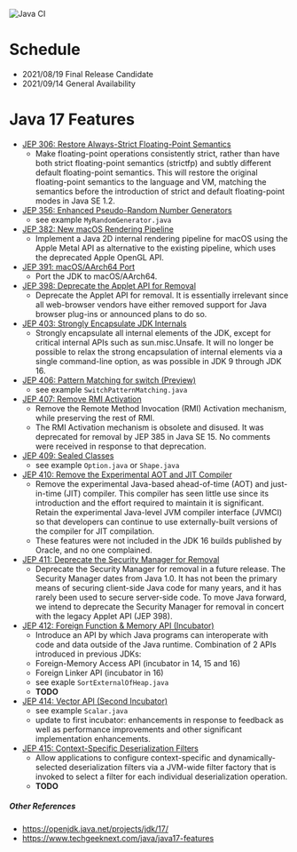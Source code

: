 ![Java CI](https://github.com/xtermi2/java17/workflows/Java%20CI/badge.svg)


# Schedule

- 2021/08/19		Final Release Candidate
- 2021/09/14		General Availability

# Java 17 Features

- [JEP 306:    Restore Always-Strict Floating-Point Semantics](https://openjdk.java.net/jeps/306)
    - Make floating-point operations consistently strict, rather than have both strict floating-point semantics (strictfp) and subtly different default floating-point semantics. This will restore the original floating-point semantics to the language and VM, matching the semantics before the introduction of strict and default floating-point modes in Java SE 1.2.
- [JEP 356:    Enhanced Pseudo-Random Number Generators](https://openjdk.java.net/jeps/356)
    - see example `MyRandomGenerator.java`
- [JEP 382:    New macOS Rendering Pipeline](https://openjdk.java.net/jeps/382)
    - Implement a Java 2D internal rendering pipeline for macOS using the Apple Metal API as alternative to the existing pipeline, which uses the deprecated Apple OpenGL API.
- [JEP 391:    macOS/AArch64 Port](https://openjdk.java.net/jeps/391)
    - Port the JDK to macOS/AArch64.
- [JEP 398:    Deprecate the Applet API for Removal](https://openjdk.java.net/jeps/398)
    - Deprecate the Applet API for removal. It is essentially irrelevant since all web-browser vendors have either removed support for Java browser plug-ins or announced plans to do so.
- [JEP 403:   Strongly Encapsulate JDK Internals](https://openjdk.java.net/jeps/403)
    - Strongly encapsulate all internal elements of the JDK, except for critical internal APIs such as sun.misc.Unsafe. It will no longer be possible to relax the strong encapsulation of internal elements via a single command-line option, as was possible in JDK 9 through JDK 16.
- [JEP 406:    Pattern Matching for switch (Preview)](https://openjdk.java.net/jeps/406)
    - see example `SwitchPatternMatching.java`
- [JEP 407:    Remove RMI Activation](https://openjdk.java.net/jeps/407)
    - Remove the Remote Method Invocation (RMI) Activation mechanism, while preserving the rest of RMI.
    - The RMI Activation mechanism is obsolete and disused. It was deprecated for removal by JEP 385 in Java SE 15. No comments were received in response to that deprecation.
- [JEP 409:    Sealed Classes](https://openjdk.java.net/jeps/409)
    - see example `Option.java` or `Shape.java`
- [JEP 410:    Remove the Experimental AOT and JIT Compiler](https://openjdk.java.net/jeps/410)
    - Remove the experimental Java-based ahead-of-time (AOT) and just-in-time (JIT) compiler. This compiler has seen little use since its introduction and the effort required to maintain it is significant. Retain the experimental Java-level JVM compiler interface (JVMCI) so that developers can continue to use externally-built versions of the compiler for JIT compilation.
    - These features were not included in the JDK 16 builds published by Oracle, and no one complained.
- [JEP 411:    Deprecate the Security Manager for Removal](https://openjdk.java.net/jeps/411)
    - Deprecate the Security Manager for removal in a future release. The Security Manager dates from Java 1.0. It has not been the primary means of securing client-side Java code for many years, and it has rarely been used to secure server-side code. To move Java forward, we intend to deprecate the Security Manager for removal in concert with the legacy Applet API (JEP 398).
- [JEP 412:    Foreign Function & Memory API (Incubator)](https://openjdk.java.net/jeps/412)
    - Introduce an API by which Java programs can interoperate with code and data outside of the Java runtime. Combination of 2 APIs introduced in previous JDKs:
    - Foreign-Memory Access API (incubator in 14, 15 and 16)
    - Foreign Linker API (incubator in 16)
    - see exaple `SortExternalOfHeap.java`
    - **TODO**
- [JEP 414:    Vector API (Second Incubator)](https://openjdk.java.net/jeps/414)
    - see example `Scalar.java`
    - update to first incubator: enhancements in response to feedback as well as performance improvements and other significant implementation enhancements.
- [JEP 415:    Context-Specific Deserialization Filters](https://openjdk.java.net/jeps/415)
    - Allow applications to configure context-specific and dynamically-selected deserialization filters via a JVM-wide filter factory that is invoked to select a filter for each individual deserialization operation.
    - **TODO**


##### Other References

- https://openjdk.java.net/projects/jdk/17/
- https://www.techgeeknext.com/java/java17-features